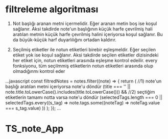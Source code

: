 # filtreleme algoritması

1) Not başlığı aranan metni içermelidir. Eğer aranan 
   metin boş ise koşul sağlanır. Aksi takdirde note'un başlığının
   küçük harfe çevrilmiş hali aratılan metnin küçük harfe çevrilmiş 
   halini içeriyorsa koşul sağlanır. Bu da büyük-küçük harf 
   duyarlılığını ortadan kaldırır. 

2) Seçilmiş etiketler ile notun etiketleri birebir     eşleşmeldir.
   Eğer seçilen etiket yok ise koşul sağlanır. Aksi takdirde seçilen
   etiketler dizisindeki her etiket için, notun etiketleri arasında
   eşleşme kontrol edeilir.
   every fonksiyonu, tüm seçilmmiş etiketlerin notun etiketleri arasında
   olup olmadığınmı kontrol eder

  ...javascript
   const filtredNotes = notes.filter((note) => {
  return (
    //1) note'un başlığı aratılan metni içeriyorsa note'u döndür
    (title === '' || note.title.toLowerCase().includes(title.toLowerCase())) &&
    //2) seçtiğim etiketlerin tamamı notta varsa note'u döndür
    (selectedTags.length === 0 ||
      selectedTags.every((s_tag) =>
        note.tags.some((noteTag) => noteTag.value === s_tag.value)
      ))
  );
});
...

 # TS_note_App
